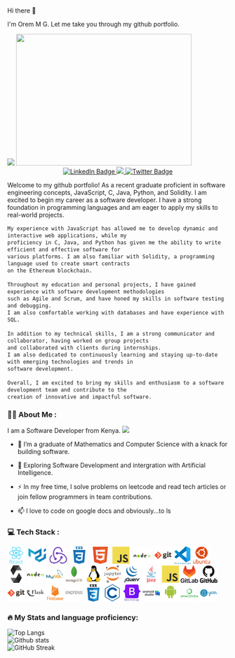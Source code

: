   <div align="center">
   <img src="https://komarev.com/ghpvc/?username=mgorem&style=flat-square&color=blue" alt=""/>
  </div>
<div id="header">
  <p>Hi there 👋</p>
  <p>I'm Orem M G. Let me take you through my github portfolio.</p>
  <div>
      <img src="https://media.giphy.com/media/26SdS6M9jzxdqq72JU/giphy.gif" width="400"/>
      <img src="https://media.giphy.com/media/dWesBcTLavkZuG35MI/giphy.gif" width="400" height="300"/>
  </div>
  <div id="badges" align="center">
  <a href="https://www.linkedin.com/in/orem-gitonga-b37b9319b/">
    <img src="https://img.shields.io/badge/LinkedIn-blue?style=for-the-badge&logo=linkedin&logoColor=white" alt="LinkedIn Badge"/>
  </a>
  <a href="mailto:oremgitonga22@gmail.com">
    <img src="https://img.shields.io/badge/Gmail-D14836?style=for-the-badge&logo=gmail&logoColor=white alt="Gmail Badge"/>
  </a>
  <a href="https://twitter.com/mg_orem">
    <img src="https://img.shields.io/badge/Twitter-blue?style=for-the-badge&logo=twitter&logoColor=white" alt="Twitter Badge"/>
  </a>
</div>
  <p>
    Welcome to my github portfolio!
    As a recent graduate proficient in software engineering concepts, JavaScript, C, Java, Python, and Solidity. 
    I am excited to begin my career as a software developer. 
    I have a strong foundation in programming languages and am eager to apply my skills to real-world projects.

    My experience with JavaScript has allowed me to develop dynamic and interactive web applications, while my 
    proficiency in C, Java, and Python has given me the ability to write efficient and effective software for 
    various platforms. I am also familiar with Solidity, a programming language used to create smart contracts 
    on the Ethereum blockchain.

    Throughout my education and personal projects, I have gained experience with software development methodologies
    such as Agile and Scrum, and have honed my skills in software testing and debugging. 
    I am also comfortable working with databases and have experience with SQL.

    In addition to my technical skills, I am a strong communicator and collaborator, having worked on group projects 
    and collaborated with clients during internships. 
    I am also dedicated to continuously learning and staying up-to-date with emerging technologies and trends in 
    software development.

    Overall, I am excited to bring my skills and enthusiasm to a software development team and contribute to the 
    creation of innovative and impactful software.
  </p>
</div>

### :man_technologist: About Me :
  I am a Software Developer from Kenya. <img src="https://media.giphy.com/media/WUlplcMpOCEmTGBtBW/giphy.gif" width="30">
  - :telescope: I’m a graduate of Mathematics and Computer Science with a knack for building software.

  - :seedling: Exploring Software Development and intergration with Artificial Intelligence.

  - :zap: In my free time, I solve problems on leetcode and read tech articles or join fellow programmers in team contributions.

  - :mailbox: I love to code on google docs and obviously...to ls
</div>
                                                                                                                        
  ### 💻 Tech Stack :
<div>
  <img
    src="https://github.com/devicons/devicon/blob/master/icons/react/react-original-wordmark.svg"
    title="React"
    alt="React"
    width="40"
    height="40"
  />&nbsp;
  <img
    src="https://github.com/devicons/devicon/blob/master/icons/materialui/materialui-original.svg"
    title="Material UI"
    alt="Material UI"
    width="40"
    height="40"
  />&nbsp;
  <img
    src="https://github.com/devicons/devicon/blob/master/icons/redux/redux-original.svg"
    title="Redux"
    alt="Redux "
    width="40"
    height="40"
  />&nbsp;
  <img
    src="https://github.com/devicons/devicon/blob/master/icons/css3/css3-plain-wordmark.svg"
    title="CSS3"
    alt="CSS"
    width="40"
    height="40"
  />&nbsp;
  <img
    src="https://github.com/devicons/devicon/blob/master/icons/html5/html5-original.svg"
    title="HTML5"
    alt="HTML"
    width="40"
    height="40"
  />&nbsp;
  <img
    src="https://github.com/devicons/devicon/blob/master/icons/javascript/javascript-original.svg"
    title="JavaScript"
    alt="JavaScript"
    width="40"
    height="40"
  />&nbsp;
  <img
    src="https://github.com/devicons/devicon/blob/master/icons/nodejs/nodejs-original-wordmark.svg"
    title="NodeJS"
    alt="NodeJS"
    width="40"
    height="40"
  />&nbsp;
  <img
    src="https://github.com/devicons/devicon/blob/master/icons/git/git-original-wordmark.svg"
    title="Git"
    **alt="Git"
    width="40"
    height="40"
  />
  <img
  src="https://github.com/devicons/devicon/blob/master/icons/vscode/vscode-original-wordmark.svg
"
  title="Git"
  **alt="Git"
  width="40"
  height="40"
/>
<img
  src="https://github.com/devicons/devicon/blob/master/icons/ubuntu/ubuntu-plain-wordmark.svg
"
  title="Git"
  **alt="Git"
  width="40"
  height="40"
/>
<img
  src="https://github.com/devicons/devicon/blob/master/icons/solidity/solidity-original.svg
"
  title="Git"
  **alt="Git"
  width="40"
  height="40"
/>
<img
  src="https://github.com/devicons/devicon/blob/master/icons/nodejs/nodejs-original-wordmark.svg
"
  title="Git"
  **alt="Git"
  width="40"
  height="40"
/>
<img
  src="https://github.com/devicons/devicon/blob/master/icons/mysql/mysql-original-wordmark.svg
"
  title="Git"
  **alt="Git"
  width="40"
  height="40"
/>
<img
  src="https://github.com/devicons/devicon/blob/master/icons/mongodb/mongodb-original-wordmark.svg
"
  title="Git"
  **alt="Git"
  width="40"
  height="40"
/>
<img
  src="https://github.com/devicons/devicon/blob/master/icons/linux/linux-original.svg
"
  title="Git"
  **alt="Git"
  width="40"
  height="40"
/>
<img
  src="https://github.com/devicons/devicon/blob/master/icons/jupyter/jupyter-original-wordmark.svg
"
  title="Git"
  **alt="Git"
  width="40"
  height="40"
/>
<img
  src="https://github.com/devicons/devicon/blob/master/icons/jquery/jquery-original-wordmark.svg
"
  title="Git"
  **alt="Git"
  width="40"
  height="40"
/>
<img
  src="https://github.com/devicons/devicon/blob/master/icons/java/java-original-wordmark.svg
"
  title="Git"
  **alt="Git"
  width="40"
  height="40"
/>
<img
  src="https://github.com/devicons/devicon/blob/master/icons/javascript/javascript-original.svg
"
  title="Git"
  **alt="Git"
  width="40"
  height="40"
/>
<img
  src="https://github.com/devicons/devicon/blob/master/icons/gitlab/gitlab-original-wordmark.svg
"
  title="Git"
  **alt="Git"
  width="40"
  height="40"
/>
<img
  src="https://github.com/devicons/devicon/blob/master/icons/github/github-original-wordmark.svg
"
  title="Git"
  **alt="Git"
  width="40"
  height="40"
/>
<img
  src="https://github.com/devicons/devicon/blob/master/icons/git/git-original-wordmark.svg
"
  title="Git"
  **alt="Git"
  width="40"
  height="40"
/>
<img
  src="https://github.com/devicons/devicon/blob/master/icons/flask/flask-original-wordmark.svg
"
  title="Git"
  **alt="Git"
  width="40"
  height="40"
/>
<img
  src="https://github.com/devicons/devicon/blob/master/icons/firebase/firebase-plain-wordmark.svg
"
  title="Git"
  **alt="Git"
  width="40"
  height="40"
/>
<img
  src="https://github.com/devicons/devicon/blob/master/icons/express/express-original-wordmark.svg
"
  title="Git"
  **alt="Git"
  width="40"
  height="40"
/>
<img
  src="https://github.com/devicons/devicon/blob/master/icons/css3/css3-original-wordmark.svg
"
  title="Git"
  **alt="Git"
  width="40"
  height="40"
/>
<img
  src="https://github.com/devicons/devicon/blob/master/icons/c/c-line.svg
"
  title="Git"
  **alt="Git"
  width="40"
  height="40"
/>
<img
  src="https://github.com/devicons/devicon/blob/master/icons/bootstrap/bootstrap-original-wordmark.svg
"
  title="Git"
  **alt="Git"
  width="40"
  height="40"
/>
<img
  src="https://github.com/devicons/devicon/blob/master/icons/androidstudio/androidstudio-original-wordmark.svg"
  title="Git"
  **alt="Git"
  width="40"
  height="40"
/>
<img
  src="https://github.com/devicons/devicon/blob/master/icons/android/android-original-wordmark.svg"
  title="Git"
  **alt="Git"
  width="40"
  height="40"
/>
<img
  src="https://github.com/devicons/devicon/blob/master/icons/anaconda/anaconda-original-wordmark.svg"
  title="Git"
  **alt="Git"
  width="40"
  height="40"
/>
<img
  src="https://github.com/devicons/devicon/blob/master/icons/yarn/yarn-original-wordmark.svg
"
  title="Git"
  **alt="Git"
  width="40"
  height="40"
/>

</div>

### :fire: My Stats and language proficiency:
   ![Top Langs](https://github-readme-stats.vercel.app/api/top-langs/?username=mgorem&layout=compact&theme=vision-friendly-dark)
    <br/>
   ![Github stats](https://github-readme-stats.vercel.app/api?username=mgorem&theme=highcontrast&show_icons=true&count_private=true)
   <br/>
   ![GitHub Streak](http://github-readme-streak-stats.herokuapp.com?user=mgorem&theme=dark&date_format=M%20j%5B%2C%20Y%5D)
  
